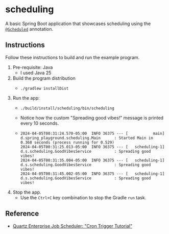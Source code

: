# scheduling

A basic Spring Boot application that showcases scheduling using the [`@Scheduled`](https://docs.spring.io/spring-framework/docs/current/javadoc-api/org/springframework/scheduling/annotation/Scheduled.html)
annotation.


## Instructions

Follow these instructions to build and run the example program.

1. Pre-requisite: Java
   - I used Java 25
2. Build the program distribution
    - ```shell
      ./gradlew installDist
      ```
3. Run the app:
    - ```shell
      ./build/install/scheduling/bin/scheduling
      ```
    - Notice how the custom "Spreading good vibes!" message is printed every 10 seconds.
    - ```text
      2024-04-05T00:31:24.570-05:00  INFO 36375 --- [           main] d.spring_playground.scheduling.Main      : Started Main in 0.368 seconds (process running for 0.529)
      2024-04-05T00:31:25.013-05:00  INFO 36375 --- [   scheduling-1] d.s.scheduling.GoodVibesService          : Spreading good vibes!
      2024-04-05T00:31:35.004-05:00  INFO 36375 --- [   scheduling-1] d.s.scheduling.GoodVibesService          : Spreading good vibes!
      2024-04-05T00:31:45.002-05:00  INFO 36375 --- [   scheduling-1] d.s.scheduling.GoodVibesService          : Spreading good vibes!
      ```
4. Stop the app.
    - Use the `Ctrl+C` key combination to stop the Gradle `run` task.


## Reference

- [Quartz Enterprise Job Scheduler: "Cron Trigger Tutorial"](http://www.quartz-scheduler.org/documentation/quartz-2.3.0/tutorials/crontrigger.html)
